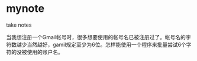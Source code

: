 mynote
======

take notes

当我想注册一个Gmail帐号时，很多想要使用的帐号名已被注册过了。帐号名的字符数越少当然越好，gamil规定至少为6位。怎样能使用一个程序来批量尝试6个字符的没被使用的账户名。
